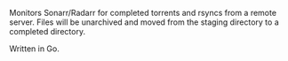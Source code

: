 Monitors Sonarr/Radarr for completed torrents and rsyncs from a remote server.  Files will be unarchived and moved from the staging directory to a completed directory.

Written in Go.
